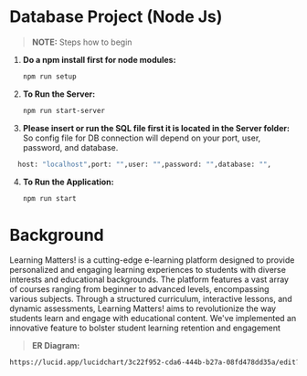 # Database Project (Node Js)
> **NOTE:** Steps how to begin

1. **Do a npm install first for node modules:**

   ```bash
   npm run setup
   ```

2. **To Run the Server:**
   ```bash
   npm run start-server
   ```
3. **Please insert or run the SQL file first it is located in the Server folder:**
So config file for DB connection will depend on your port, user, password, and database.
```bash
  host: "localhost",port: "",user: "",password: "",database: "",
```

4. **To Run the Application:**
   ```bash
   npm run start
   ```
# Background
Learning Matters! is a cutting-edge e-learning platform designed to provide personalized and engaging learning experiences to students with diverse interests and educational backgrounds. The platform features a vast array of courses ranging from beginner to advanced levels, encompassing various subjects. Through a structured curriculum, interactive lessons, and dynamic assessments, Learning Matters! aims to revolutionize the way students learn and engage with educational content. We've implemented an innovative feature to bolster student learning retention and engagement

>**ER Diagram:**
```bash
https://lucid.app/lucidchart/3c22f952-cda6-444b-b27a-08fd478dd35a/edit?viewport_loc=5502%2C-1164%2C3108%2C1592%2C0_0&invitationId=inv_6bd4666b-148c-4f9a-8f62-805e2009ce9b
```


